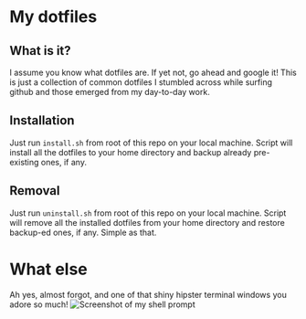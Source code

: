 # My dotfiles

## What is it?
I assume you know what dotfiles are. If yet not, go ahead and google it!
This is just a collection of common dotfiles I stumbled across while surfing github and those emerged from my day-to-day work.

## Installation
Just run `install.sh` from root of this repo on your local machine.
Script will install all the dotfiles to your home directory and backup already pre-existing ones, if any.

## Removal
Just run `uninstall.sh` from root of this repo on your local machine.
Script will remove all the installed dotfiles from your home directory and restore backup-ed ones, if any.
Simple as that.

# What else
Ah yes, almost forgot, and one of that shiny hipster terminal windows you adore so much!
![Screenshot of my shell prompt](http://imgur.com/aabBsg9)
